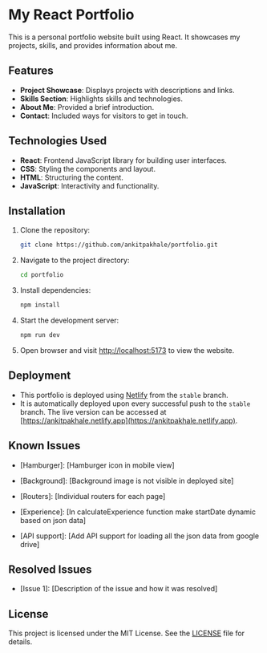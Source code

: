 # My React Portfolio

This is a personal portfolio website built using React. It showcases my projects, skills, and provides information about me.

## Features

- **Project Showcase**: Displays projects with descriptions and links.
- **Skills Section**: Highlights skills and technologies.
- **About Me**: Provided a brief introduction.
- **Contact**: Included ways for visitors to get in touch.

## Technologies Used

- **React**: Frontend JavaScript library for building user interfaces.
- **CSS**: Styling the components and layout.
- **HTML**: Structuring the content.
- **JavaScript**: Interactivity and functionality.

## Installation

1. Clone the repository:

   ```bash
   git clone https://github.com/ankitpakhale/portfolio.git
   ```

2. Navigate to the project directory:

   ```bash
   cd portfolio
   ```

3. Install dependencies:

   ```bash
   npm install
   ```

4. Start the development server:

   ```bash
   npm run dev
   ```

5. Open browser and visit [http://localhost:5173](http://localhost:5173) to view the website.


## Deployment

- This portfolio is deployed using [Netlify](https://www.netlify.com/) from the `stable` branch. 
- It is automatically deployed upon every successful push to the `stable` branch. The live version can be accessed at [https://ankitpakhale.netlify.app](https://ankitpakhale.netlify.app).

## Known Issues

- [Hamburger]: [Hamburger icon in mobile view]

- [Background]: [Background image is not visible in deployed site]

- [Routers]: [Individual routers for each page]

- [Experience]: [In calculateExperience function make startDate dynamic based on json data]

- [API support]: [Add API support for loading all the json data from google drive]

## Resolved Issues

- [Issue 1]: [Description of the issue and how it was resolved]


## License

This project is licensed under the MIT License. See the [LICENSE](LICENSE) file for details.
```